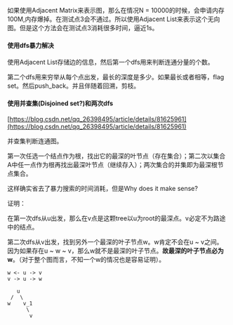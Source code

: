 如果使用Adjacent Matrix来表示图，那么在情况N = 10000的时候，会申请内存100M,内存爆掉。在测试点3会不通过。所以使用Adjacent List来表示这个无向图。但是这个方法会在测试点3消耗很多时间，逼近1s。

#### 使用dfs暴力解决

使用Adjacent List存储边的信息，然后第一个dfs用来判断连通分量的个数。

第二个dfs用来穷举从每个点出发，最长的深度是多少。如果最长或者相等，flag set。然后push_back。并且伴随着回溯，剪枝。

#### 使用并查集(Disjoined set?)和两次dfs

[https://blog.csdn.net/qq_26398495/article/details/81625961](https://blog.csdn.net/qq_26398495/article/details/81625961)

并查集判断连通图。

第一次任选一个结点作为根，找出它的最深的叶节点（存在集合）；第二次以集合A中任一点作为根再找出最深叶节点（继续存入）；两次集合的并集即为最深根节点集合。

这样确实省去了暴力搜索的时间消耗，但是Why does it make sense?

证明：

在第一次dfs从u出发，那么在v点是这颗tree以u为root的最深点。v必定不为路途中的结点。

第二次dfs从v出发，找到另外一个最深的叶子节点w。w肯定不会在u ~ v之间。因为如果存在u ~ w ~ v，那么w就不是最深的叶子节点。**故最深的叶子节点必为w**。（对于整个图而言，不知一个w的情况也是容易证明）。

    w <- u -> v
    v -> u -> w

       u 
     /  \
    w    v_1 
          \
           v